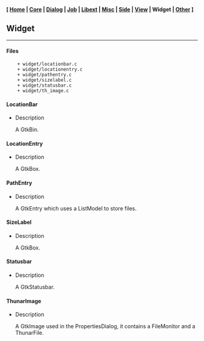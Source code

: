 <link href="style.css" rel="stylesheet"></link>

**[ [Home](00-Home.html) | [Core](01-Core.html) | [Dialog](02-Dialog.html) | [Job](03-Job.html) | [Libext](04-Libext.html) | [Misc](05-Misc.html) | [Side](06-Side.html) | [View](07-View.html) | Widget | [Other](99-Other.html) ]**

## Widget

---

#### Files

```
    + widget/locationbar.c
    + widget/locationentry.c
    + widget/pathentry.c
    + widget/sizelabel.c
    + widget/statusbar.c
    + widget/th_image.c
```


#### LocationBar

* Description
    
    A GtkBin.


#### LocationEntry

* Description

    A GtkBox.


#### PathEntry

* Description
    
    A GtkEntry which uses a ListModel to store files.


#### SizeLabel

* Description
    
    A GtkBox.
    

#### Statusbar

* Description
    
    A GtkStatusbar.


#### ThunarImage

* Description
    
    A GtkImage used in the PropertiesDialog, it contains a FileMonitor and a ThunarFile.

<br>
<br>
<br>


